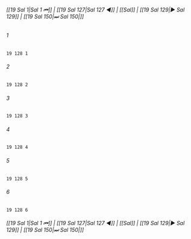 
###### [[19 Sal 1|Sal 1 ⏮]] | [[19 Sal 127|Sal 127 ◀]] | [[Sal]] | [[19 Sal 129|▶ Sal 129]] | [[19 Sal 150|⏭ Sal 150|]]

###### 1
``` verse
19 128 1 
```
###### 2
``` verse
19 128 2 
```
###### 3
``` verse
19 128 3 
```
###### 4
``` verse
19 128 4 
```
###### 5
``` verse
19 128 5 
```
###### 6
``` verse
19 128 6 
```

###### [[19 Sal 1|Sal 1 ⏮]] | [[19 Sal 127|Sal 127 ◀]] | [[Sal]] | [[19 Sal 129|▶ Sal 129]] | [[19 Sal 150|⏭ Sal 150|]]

